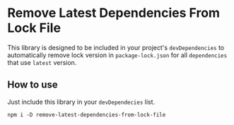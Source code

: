 # Remove Latest Dependencies From Lock File

This library is designed to be included in your project's `devDependencies` to automatically remove lock version in `package-lock.json` for all `dependencies` that use `latest` version.

## How to use
Just include this library in your `devDependecies` list.
```
npm i -D remove-latest-dependencies-from-lock-file
```
